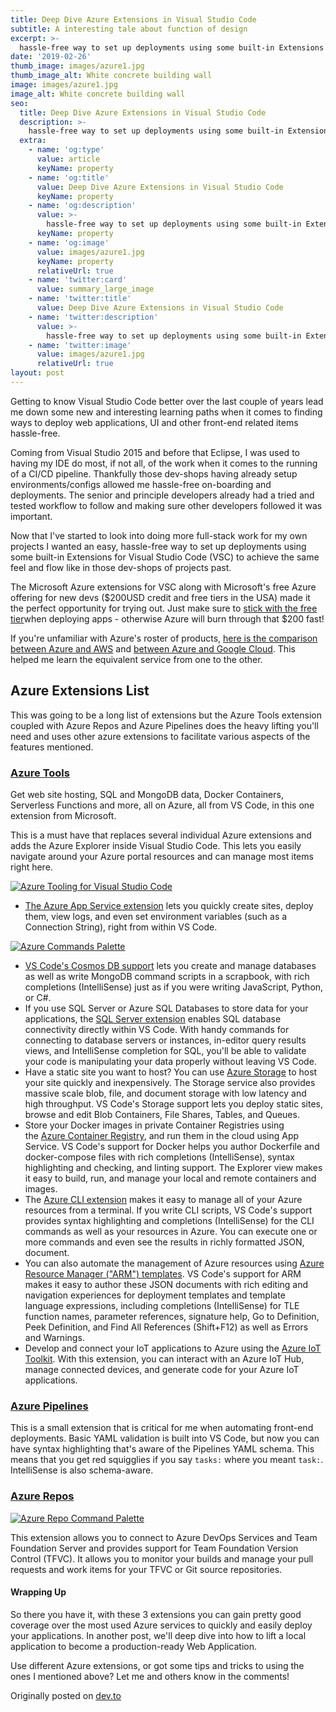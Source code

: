 ```yaml
---
title: Deep Dive Azure Extensions in Visual Studio Code
subtitle: A interesting tale about function of design
excerpt: >-
  hassle-free way to set up deployments using some built-in Extensions for Visual Studio Code (VSC)
date: '2019-02-26'
thumb_image: images/azure1.jpg
thumb_image_alt: White concrete building wall
image: images/azure1.jpg
image_alt: White concrete building wall
seo:
  title: Deep Dive Azure Extensions in Visual Studio Code
  description: >-
    hassle-free way to set up deployments using some built-in Extensions for Visual Studio Code (VSC)
  extra:
    - name: 'og:type'
      value: article
      keyName: property
    - name: 'og:title'
      value: Deep Dive Azure Extensions in Visual Studio Code
      keyName: property
    - name: 'og:description'
      value: >-
        hassle-free way to set up deployments using some built-in Extensions for Visual Studio Code (VSC)
      keyName: property
    - name: 'og:image'
      value: images/azure1.jpg
      keyName: property
      relativeUrl: true
    - name: 'twitter:card'
      value: summary_large_image
    - name: 'twitter:title'
      value: Deep Dive Azure Extensions in Visual Studio Code
    - name: 'twitter:description'
      value: >-
        hassle-free way to set up deployments using some built-in Extensions for Visual Studio Code (VSC)
    - name: 'twitter:image'
      value: images/azure1.jpg
      relativeUrl: true
layout: post
---
```


Getting to know Visual Studio Code better over the last couple of years lead me down some new and interesting learning paths when it comes to finding ways to deploy web applications, UI and other front-end related items hassle-free.

Coming from Visual Studio 2015 and before that Eclipse, I was used to having my IDE do most, if not all, of the work when it comes to the running of a CI/CD pipeline. Thankfully those dev-shops having already setup environments/configs allowed me hassle-free on-boarding and deployments. The senior and principle developers already had a tried and tested workflow to follow and making sure other developers followed it was important.

Now that I've started to look into doing more full-stack work for my own projects I wanted an easy, hassle-free way to set up deployments using some built-in Extensions for Visual Studio Code (VSC) to achieve the same feel and flow like in those dev-shops of projects past.

The Microsoft Azure extensions for VSC along with Microsoft's free Azure offering for new devs ($200USD credit and free tiers in the USA) made it the perfect opportunity for trying out. Just make sure to [stick with the free tier](https://azure.com/e/0b85c8efd3f744488c636e0e9c04fa0f)when deploying apps - otherwise Azure will burn through that $200 fast!

If you're unfamiliar with Azure's roster of products, [here is the comparison between Azure and AWS](https://docs.microsoft.com/en-us/azure/architecture/aws-professional/services) and [between Azure and Google Cloud](https://cloud.google.com/free/docs/map-azure-google-cloud-platform). This helped me learn the equivalent service from one to the other.

## Azure Extensions List

This was going to be a long list of extensions but the Azure Tools extension coupled with Azure Repos and Azure Pipelines does the heavy lifting you'll need and uses other azure extensions to facilitate various aspects of the features mentioned.

### [Azure Tools](https://marketplace.visualstudio.com/items?itemName=ms-vscode.vscode-node-azure-pack)

Get web site hosting, SQL and MongoDB data, Docker Containers, Serverless Functions and more, all on Azure, all from VS Code, in this one extension from Microsoft.

This is a must have that replaces several individual Azure extensions and adds the Azure Explorer inside Visual Studio Code. This lets you easily navigate around your Azure portal resources and can manage most items right here.

[![Azure Tooling for Visual Studio Code](images/explorer.png)](https://res.cloudinary.com/practicaldev/image/fetch/s--sLQbBfjs--/c_limit%2Cf_auto%2Cfl_progressive%2Cq_auto%2Cw_880/https://github.com/microsoft/vscode-node-azure-pack/raw/master/explorer.png)

- [The Azure App Service extension](https://marketplace.visualstudio.com/items?itemName=ms-azuretools.vscode-azureappservice) lets you quickly create sites, deploy them, view logs, and even set environment variables (such as a Connection String), right from within VS Code.

[![Azure Commands Palette](images/commandpalette.png)](https://res.cloudinary.com/practicaldev/image/fetch/s--MoTEmBWx--/c_limit%2Cf_auto%2Cfl_progressive%2Cq_auto%2Cw_880/https://github.com/microsoft/vscode-node-azure-pack/raw/master/commandpalette.png)

- [VS Code's Cosmos DB support](https://marketplace.visualstudio.com/items?itemName=ms-azuretools.vscode-cosmosdb) lets you create and manage databases as well as write MongoDB command scripts in a scrapbook, with rich completions (IntelliSense) just as if you were writing JavaScript, Python, or C#.
- If you use SQL Server or Azure SQL Databases to store data for your applications, the [SQL Server extension](https://marketplace.visualstudio.com/items?itemName=ms-mssql.mssql) enables SQL database connectivity directly within VS Code. With handy commands for connecting to database servers or instances, in-editor query results views, and IntelliSense completion for SQL, you'll be able to validate your code is manipulating your data properly without leaving VS Code.
- Have a static site you want to host? You can use [Azure Storage](https://marketplace.visualstudio.com/items?itemName=ms-azuretools.vscode-azurestorage) to host your site quickly and inexpensively. The Storage service also provides massive scale blob, file, and document storage with low latency and high throughput. VS Code's Storage support lets you deploy static sites, browse and edit Blob Containers, File Shares, Tables, and Queues.
- Store your Docker images in private Container Registries using the [Azure Container Registry](https://marketplace.visualstudio.com/items?itemName=formulahendry.docker-explorer), and run them in the cloud using App Service. VS Code's support for Docker helps you author Dockerfile and docker-compose files with rich completions (IntelliSense), syntax highlighting and checking, and linting support. The Explorer view makes it easy to build, run, and manage your local and remote containers and images.
- The [Azure CLI extension](https://marketplace.visualstudio.com/items?itemName=ms-vscode.azurecli) makes it easy to manage all of your Azure resources from a terminal. If you write CLI scripts, VS Code's support provides syntax highlighting and completions (IntelliSense) for the CLI commands as well as your resources in Azure. You can execute one or more commands and even see the results in richly formatted JSON, document.
- You can also automate the management of Azure resources using [Azure Resource Manager ("ARM") templates](https://marketplace.visualstudio.com/items?itemName=msazurermtools.azurerm-vscode-tools). VS Code's support for ARM makes it easy to author these JSON documents with rich editing and navigation experiences for deployment templates and template language expressions, including completions (IntelliSense) for TLE function names, parameter references, signature help, Go to Definition, Peek Definition, and Find All References (Shift+F12) as well as Errors and Warnings.
- Develop and connect your IoT applications to Azure using the [Azure IoT Toolkit](https://marketplace.visualstudio.com/items?itemName=vsciot-vscode.azure-iot-toolkit). With this extension, you can interact with an Azure IoT Hub, manage connected devices, and generate code for your Azure IoT applications.

### [Azure Pipelines](https://marketplace.visualstudio.com/items?itemName=ms-azure-devops.azure-pipelines)

This is a small extension that is critical for me when automating front-end deployments. Basic YAML validation is built into VS Code, but now you can have syntax highlighting that's aware of the Pipelines YAML schema. This means that you get red squigglies if you say `tasks:` where you meant `task:`. IntelliSense is also schema-aware.

### [Azure Repos](https://marketplace.visualstudio.com/items?itemName=ms-vsts.team)

[![Azure Repo Command Palette](images/vscode.png)](https://res.cloudinary.com/practicaldev/image/fetch/s--DCIKQFXf--/c_limit%2Cf_auto%2Cfl_progressive%2Cq_auto%2Cw_880/https://github.com/Microsoft/azure-repos-vscode/raw/master/assets/vscode.png)

This extension allows you to connect to Azure DevOps Services and Team Foundation Server and provides support for Team Foundation Version Control (TFVC). It allows you to monitor your builds and manage your pull requests and work items for your TFVC or Git source repositories.

#### Wrapping Up

So there you have it, with these 3 extensions you can gain pretty good coverage over the most used Azure services to quickly and easily deploy your applications. In another post, we'll deep dive into how to lift a local application to become a production-ready Web Application.

Use different Azure extensions, or got some tips and tricks to using the ones I mentioned above? Let me and others know in the comments!

Originally posted on [dev.to](https://dev.to/vip3rousmango/deep-dive-visual-studio-code---azure-extensions-2b9o)
